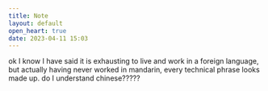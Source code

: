 ```yaml
---
title: Note
layout: default
open_heart: true
date: 2023-04-11 15:03
---
```


ok I know I have said it is exhausting to live and work in a foreign language, but actually having never worked in mandarin, every technical phrase looks made up. do I understand chinese?????
